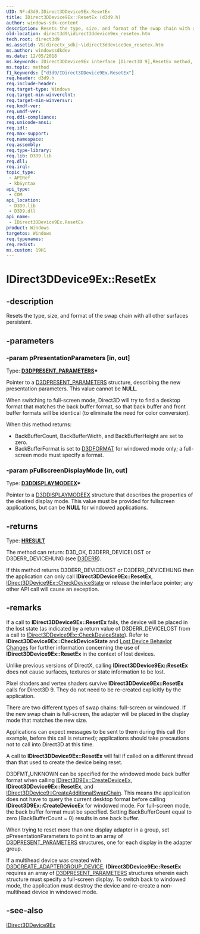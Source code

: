 ```yaml
---
UID: NF:d3d9.IDirect3DDevice9Ex.ResetEx
title: IDirect3DDevice9Ex::ResetEx (d3d9.h)
author: windows-sdk-content
description: Resets the type, size, and format of the swap chain with all other surfaces persistent.
old-location: direct3d9\idirect3ddevice9ex_resetex.htm
tech.root: direct3d9
ms.assetid: VS|directx_sdk|~\idirect3ddevice9ex_resetex.htm
ms.author: windowssdkdev
ms.date: 12/05/2018
ms.keywords: IDirect3DDevice9Ex interface [Direct3D 9],ResetEx method, IDirect3DDevice9Ex.ResetEx, IDirect3DDevice9Ex::ResetEx, ResetEx, ResetEx method [Direct3D 9], ResetEx method [Direct3D 9],IDirect3DDevice9Ex interface, a1ff1bc9-55df-22e8-e64e-5ba6de2759f4, d3d9/IDirect3DDevice9Ex::ResetEx, direct3d9.idirect3ddevice9ex_resetex
ms.topic: method
f1_keywords: ["d3d9/IDirect3DDevice9Ex.ResetEx"]
req.header: d3d9.h
req.include-header: 
req.target-type: Windows
req.target-min-winverclnt: 
req.target-min-winversvr: 
req.kmdf-ver: 
req.umdf-ver: 
req.ddi-compliance: 
req.unicode-ansi: 
req.idl: 
req.max-support: 
req.namespace: 
req.assembly: 
req.type-library: 
req.lib: D3D9.lib
req.dll: 
req.irql: 
topic_type:
 - APIRef
 - kbSyntax
api_type:
 - COM
api_location:
 - D3D9.lib
 - D3D9.dll
api_name:
 - IDirect3DDevice9Ex.ResetEx
product: Windows
targetos: Windows
req.typenames: 
req.redist: 
ms.custom: 19H1
---
```


# IDirect3DDevice9Ex::ResetEx


## -description


Resets the type, size, and format of the swap chain with all other surfaces persistent.


## -parameters




### -param pPresentationParameters [in, out]

Type: <b><a href="https://docs.microsoft.com/windows/desktop/direct3d9/d3dpresent-parameters">D3DPRESENT_PARAMETERS</a>*</b>

Pointer to a <a href="https://docs.microsoft.com/windows/desktop/direct3d9/d3dpresent-parameters">D3DPRESENT_PARAMETERS</a> structure, describing the new presentation parameters. This value cannot be <b>NULL</b>. 
    


When switching to full-screen mode, Direct3D will try to find a desktop format that matches the back buffer format, so that back buffer and front buffer formats will be identical (to eliminate the need for color conversion).

When this method returns:

<ul>
<li>BackBufferCount, BackBufferWidth, and BackBufferHeight are set to zero.</li>
<li>BackBufferFormat is set to <a href="https://docs.microsoft.com/windows/desktop/direct3d9/d3dformat">D3DFORMAT</a> for windowed mode only; a full-screen mode must specify a format.</li>
</ul>

### -param pFullscreenDisplayMode [in, out]

Type: <b><a href="https://docs.microsoft.com/windows/desktop/direct3d9/d3ddisplaymodeex">D3DDISPLAYMODEEX</a>*</b>

Pointer to a <a href="https://docs.microsoft.com/windows/desktop/direct3d9/d3ddisplaymodeex">D3DDISPLAYMODEEX</a> structure that describes the properties of the desired display mode. This value must be provided for fullscreen applications, but can be <b>NULL</b> for windowed applications.
		


## -returns



Type: <b><a href="https://docs.microsoft.com/previous-versions/windows/desktop/legacy/hh437604(v=vs.85)">HRESULT</a></b>

The method can return: D3D_OK, D3DERR_DEVICELOST or D3DERR_DEVICEHUNG (see <a href="https://docs.microsoft.com/windows/desktop/direct3d9/d3derr">D3DERR</a>).



If this method returns D3DERR_DEVICELOST or D3DERR_DEVICEHUNG then the application can only call <b>IDirect3DDevice9Ex::ResetEx</b>, <a href="https://docs.microsoft.com/windows/desktop/api/d3d9/nf-d3d9-idirect3ddevice9ex-checkdevicestate">IDirect3DDevice9Ex::CheckDeviceState</a> or release the interface pointer; any other API call will cause an exception.




## -remarks



If a call to <b>IDirect3DDevice9Ex::ResetEx</b> fails, the device will be placed in the lost state (as indicated by a return value of D3DERR_DEVICELOST from a call to <a href="https://docs.microsoft.com/windows/desktop/api/d3d9/nf-d3d9-idirect3ddevice9ex-checkdevicestate">IDirect3DDevice9Ex::CheckDeviceState</a>). Refer to <b>IDirect3DDevice9Ex::CheckDeviceState</b> and <a href="https://docs.microsoft.com/windows/desktop/direct3d9/dx9lh">Lost Device Behavior Changes</a> for further information concerning the use of <b>IDirect3DDevice9Ex::ResetEx</b> in the context of lost devices.

Unlike previous versions of DirectX, calling <b>IDirect3DDevice9Ex::ResetEx</b> does not cause surfaces, textures or state information to be lost.

Pixel shaders and vertex shaders survive <b>IDirect3DDevice9Ex::ResetEx</b> calls for Direct3D 9. They do not need to be re-created explicitly by the application.

There are two different types of swap chains: full-screen or windowed. If the new swap chain is full-screen, the adapter will be placed in the display mode that matches the new size.

Applications can expect messages to be sent to them during this call (for example, before this call is returned); applications should take precautions not to call into Direct3D at this time.

A call to <b>IDirect3DDevice9Ex::ResetEx</b> will fail if called on a different thread than that used to create the device being reset.

D3DFMT_UNKNOWN can be specified for the windowed mode back buffer format when calling <a href="https://docs.microsoft.com/windows/desktop/api/d3d9/nf-d3d9-idirect3d9ex-createdeviceex">IDirect3D9Ex::CreateDeviceEx</a>, <b>IDirect3DDevice9Ex::ResetEx</b>, and <a href="https://docs.microsoft.com/windows/desktop/api/d3d9/nf-d3d9-idirect3ddevice9-createadditionalswapchain">IDirect3DDevice9::CreateAdditionalSwapChain</a>. This means the application does not have to query the current desktop format before calling <b>IDirect3D9Ex::CreateDeviceEx</b> for windowed mode. For full-screen mode, the back buffer format must be specified. Setting BackBufferCount equal to zero (BackBufferCount = 0) results in one back buffer.

When trying to reset more than one display adapter in a group, set pPresentationParameters to point to an array of <a href="https://docs.microsoft.com/windows/desktop/direct3d9/d3dpresent-parameters">D3DPRESENT_PARAMETERS</a> structures, one for each display in the adapter group.

If a multihead device was created with <a href="https://docs.microsoft.com/windows/desktop/direct3d9/d3dcreate">D3DCREATE_ADAPTERGROUP_DEVICE</a>, <b>IDirect3DDevice9Ex::ResetEx</b> requires an array of <a href="https://docs.microsoft.com/windows/desktop/direct3d9/d3dpresent-parameters">D3DPRESENT_PARAMETERS</a> structures wherein each structure must specify a full-screen display. To switch back to windowed mode, the application must destroy the device and re-create a non-multihead device in windowed mode.




## -see-also




<a href="https://docs.microsoft.com/windows/desktop/api/d3d9/nn-d3d9-idirect3ddevice9ex">IDirect3DDevice9Ex</a>
 

 

